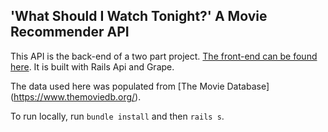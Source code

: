 ## 'What Should I Watch Tonight?' A Movie Recommender API

This API is the back-end of a two part project. [The front-end can be found here](https://github.com/arieldiamond/react-movie-recommendation-front-end). It is built with Rails Api and Grape.

The data used here was populated from [The Movie Database] (https://www.themoviedb.org/).

To run locally, run `bundle install` and then `rails s`.
